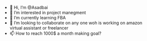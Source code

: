 - 👋 Hi, I’m @Asadbai
- 👀 I’m interested in project manegment
- 🌱 I’m currently learning FBA
- 💞️ I’m looking to collaborate on any one woh is working on amazon virtual assistant or freelancer
- 📫 How to reach 1000$ a month making goal?

<!---
Asadbai/Asadbai is a ✨ special ✨ repository because its `README.md` (this file) appears on your GitHub profile.
You can click the Preview link to take a look at your changes.
--->
